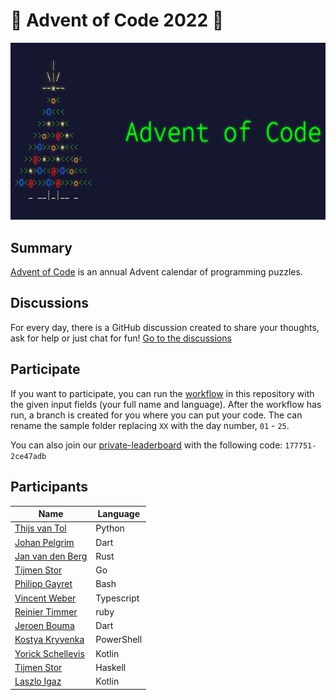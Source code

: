 # 🎄 Advent of Code 2022 🎄

![AoC2022 logo](header.jpeg)

## Summary

[Advent of Code](http://adventofcode.com/) is an annual Advent calendar of programming puzzles.

## Discussions
For every day, there is a GitHub discussion created to share your thoughts, ask for help or just chat for fun!
[Go to the discussions](https://github.com/RoyalAholdDelhaize/adventofcode-2022/discussions)

## Participate

If you want to participate, you can run the [workflow](https://github.com/RoyalAholdDelhaize/adventofcode-2022/actions/workflows/add-participant.yml) in this repository with the given input fields (your full name and language). After the workflow has run, a branch is created for you where you can put your code.
The can rename the sample folder replacing `XX` with the day number, `01` - `25`.

You can also join our [private-leaderboard](https://adventofcode.com/2022/leaderboard/private) with the following code: `177751-2ce47adb`

## Participants

| Name | Language |
| ---- | -------- |
[Thijs van Tol](https://github.com/RoyalAholdDelhaize/adventofcode-2022/tree/thijsvtol/Python) | Python |
[Johan Pelgrim](https://github.com/RoyalAholdDelhaize/adventofcode-2022/tree/jpelgrim/Dart) | Dart |
[Jan van den Berg](https://github.com/RoyalAholdDelhaize/adventofcode-2022/tree/koozz/rust) | Rust |
[Tijmen Stor](https://github.com/RoyalAholdDelhaize/adventofcode-2022/tree/Tijmen34/Go) | Go |
[Philipp Gayret](https://github.com/RoyalAholdDelhaize/adventofcode-2022/tree/SkPhilipp/Bash) | Bash |
[Vincent Weber](https://github.com/RoyalAholdDelhaize/adventofcode-2022/tree/vweber/Typescript) | Typescript |
[Reinier Timmer](https://github.com/RoyalAholdDelhaize/adventofcode-2022/tree/reiniertimmer/ruby) | ruby |
[Jeroen Bouma](https://github.com/RoyalAholdDelhaize/adventofcode-2022/tree/jeroenboumareturns/Dart) | Dart |
[Kostya Kryvenka](https://github.com/RoyalAholdDelhaize/adventofcode-2022/tree/kstkrv/PowerShell) | PowerShell |
[Yorick Schellevis](https://github.com/RoyalAholdDelhaize/adventofcode-2022/tree/KingToadz/Kotlin) | Kotlin |
[Tijmen Stor](https://github.com/RoyalAholdDelhaize/adventofcode-2022/tree/Tijmen34/Haskell) | Haskell |
[Laszlo Igaz](https://github.com/RoyalAholdDelhaize/adventofcode-2022/tree/laszlo-igaz-ah/Kotlin) | Kotlin |
